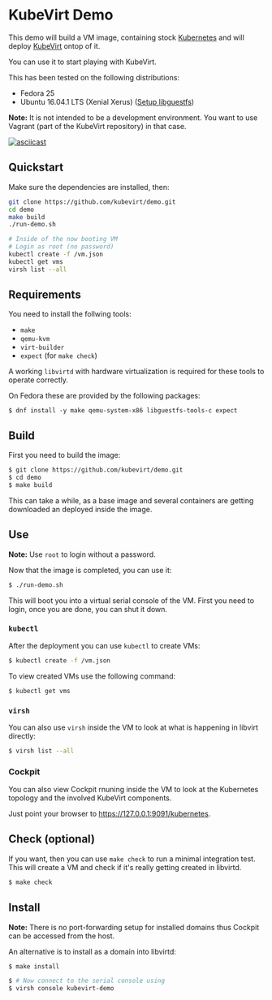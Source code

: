 # KubeVirt Demo

This demo will build a VM image, containing stock [Kubernetes](https://kubernetes.io)
and will deploy [KubeVirt](https://www.kubevirt.io) ontop of it.

You can use it to start playing with KubeVirt.

This has been tested on the following distributions:

- Fedora 25
- Ubuntu 16.04.1 LTS (Xenial Xerus) ([Setup libguestfs](http://libguestfs.org/guestfs-faq.1.html#downloading-installing-compiling-libguestfs))

**Note:** It is not intended to be a development environment. You want
to use Vagrant (part of the KubeVirt repository) in that case.

[![asciicast](https://asciinema.org/a/98980.png)](https://asciinema.org/a/98980)


## Quickstart

Make sure the dependencies are installed, then:

```bash
git clone https://github.com/kubevirt/demo.git
cd demo
make build
./run-demo.sh

# Inside of the now booting VM
# Login as root (no password)
kubectl create -f /vm.json
kubectl get vms
virsh list --all
```


## Requirements

You need to install the follwing tools:

- `make`
- `qemu-kvm`
- `virt-builder`
- `expect` (for `make check`)

A working `libvirtd` with hardware virtualization is required for
these tools to operate correctly.

On Fedora these are provided by the following packages:

```
$ dnf install -y make qemu-system-x86 libguestfs-tools-c expect
```


## Build

First you need to build the image:

```bash
$ git clone https://github.com/kubevirt/demo.git
$ cd demo
$ make build
```

This can take a while, as a base image and several containers are getting
downloaded an deployed inside the image.


## Use

**Note:** Use `root` to login without a password.

Now that the image is completed, you can use it:

```bash
$ ./run-demo.sh
```

This will boot you into a virtual serial console of the VM.
First you need to login, once you are done, you can shut it down.

### `kubectl`

After the deployment you can use `kubectl` to create VMs:

```bash
$ kubectl create -f /vm.json
```

To view created VMs use the following command:

```bash
$ kubectl get vms
```

### `virsh`

You can also use `virsh` inside the VM to look at what is
happening in libvirt directly:

```bash
$ virsh list --all
```

### Cockpit

You can also view Cockpit rnuning inside the VM to look at the
Kubernetes topology and the involved KubeVirt components.

Just point your browser to <https://127.0.0.1:9091/kubernetes>.


## Check (optional)

If you want, then you can use `make check` to run a minimal integration test.
This will create a VM and check if it's really getting created in libvirtd.

```bash
$ make check
```


## Install

**Note:** There is no port-forwarding setup for installed domains
thus Cockpit can be accessed from the host.

An alternative is to install as a domain into libvirtd:

```bash
$ make install

$ # Now connect to the serial console using
$ virsh console kubevirt-demo
```


